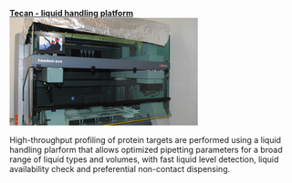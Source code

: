 [**Tecan - liquid handling platform**]()
![image](./images/tecan.png)

High-throughput profiling of protein targets are performed using a liquid handling plarform that allows optimized pipetting parameters for a broad range of liquid types and volumes, with fast liquid level detection, liquid availability check and preferential non-contact dispensing.




